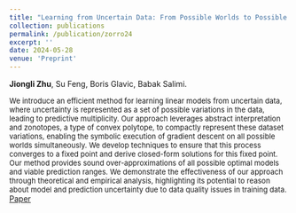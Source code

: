 ```yaml
---
title: "Learning from Uncertain Data: From Possible Worlds to Possible Models."
collection: publications
permalink: /publication/zorro24
excerpt: ''
date: 2024-05-28
venue: 'Preprint'
---
```

**Jiongli Zhu**, Su Feng, Boris Glavic, Babak Salimi.<br>

<font size=2>We introduce an efficient method for learning linear models from uncertain data, where uncertainty is represented as a set of possible variations in the data, leading to predictive multiplicity. Our approach leverages abstract interpretation and zonotopes, a type of convex polytope, to compactly represent these dataset variations, enabling the symbolic execution of gradient descent on all possible worlds simultaneously. We develop techniques to ensure that this process converges to a fixed point and derive closed-form solutions for this fixed point. Our method provides sound over-approximations of all possible optimal models and viable prediction ranges. We demonstrate the effectiveness of our approach through theoretical and empirical analysis, highlighting its potential to reason about model and prediction uncertainty due to data quality issues in training data.</font>
[Paper](https://arxiv.org/abs/2405.18549)